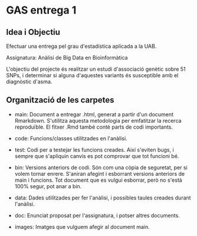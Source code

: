 #  GAS entrega 1

## Idea i Objectiu

Efectuar una entrega pel grau d'estadística aplicada a la UAB.

Assignatura: Anàlisi de Big Data en Bioinformàtica

L'objectiu del projecte és realitzar un estudi d'associació genètic sobre 51 SNPs, i determinar si alguna d'aquestes variants és susceptible amb el diagnòstic d'asma.

## Organització de les carpetes

- main: Document a entregar .html, generat a partir d'un document Rmarkdown. S'utilitza aquesta metodologia per emfatitzar la recerca reproduïble. El fitxer .Rmd també conté parts de codi importants.

- code: Funcions/classes utilitzades en l'anàlisi.

- test: Codi per a testejar les funcions creades. Així s'eviten bugs, i sempre que s'apliquin canvis es pot comprovar que tot funcioni bé.

- bin: Versions anteriors de codi. Són com una còpia de seguretat, per si volem tornar enrere. S'aniran afegint i esborrant versions anteriors de main i funcions. Tot document que es vulgui esborrar, però no s'està 100% segur, pot anar a bin.

- data: Dades utilitzades per fer l'anàlisi, i possibles taules creades durant l'anàlisi.

- doc: Enunciat proposat per l'assignatura, i potser altres documents.

- images: Imatges que vulguem afegir al document main.